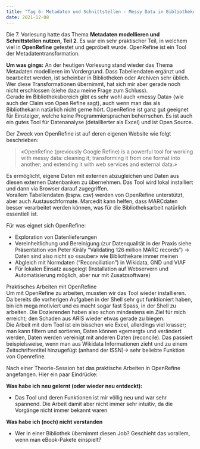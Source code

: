 ```yaml
---
title: "Tag 6: Metadaten und Schnittstellen - Messy Data in Bibliotheken??!"
date: 2021-12-08
---
```



Die 7. Vorlesung hatte das Thema **Metadaten modellieren und Schnittstellen nutzen, Teil 2**. Es war ein sehr praktischer Teil, in welchem viel in **OpenRefine** getestet und gepröbelt wurde. OpenRefine ist ein Tool der Metadatentransformation.

**Um was gings:**
An der heutigen Vorlesung stand wieder das Thema Metadaten modellieren im Vordergrund. Dass Tabellendaten ergänzt und bearbeitet werden, ist scheinbar in Bibliotheken oder Archiven sehr üblich. Wer diese Transformationen übernimmt, hat sich mir aber gerade noch nicht erschlossen (siehe dazu meine Frage zum Schluss). <br>
Gerade im Bibliotheksbereich gibt es sehr wohl auch «messy Data» (wie auch der Claim von Open Refine sagt), auch wenn man das als Bibliothekarin natürlich nicht gerne hört. OpenRefine ist ganz gut geeignet für Einsteiger, welche keine Programmiersprachen beherrschen. Es ist auch ein gutes Tool für Datenanalyse (detaillierter als Excel) und ist Open Source.<br>

Der Zweck von OpenRefine ist auf deren eigenen Website wie folgt beschrieben:
>«OpenRefine (previously Google Refine) is a powerful tool for working with messy data: cleaning it; transforming it from one format into another; and extending it with web services and external data.»


Es ermöglicht, eigene Daten mit externen abzugleichen und Daten aus diesen externen Datenbanken zu übernehmen. Das Tool wird lokal installiert und dann via Browser darauf zugegriffen.<br>
Vorallem Tabellendaten (bspw. csv) werden von OpenRefine unterstützt, aber auch Austauschformate. Marcedit kann helfen, dass MARCdaten besser verarbeitet werden können, was für die Bibliotheksarbeit natürlich essentiell ist.

Für was eignet sich OpenRefine:<br>
-	Exploration von Datenlieferungen
- Vereinheitlichung und Bereinigung (zur Datenqualität in der Praxis siehe Präsentation von Peter Király “Validating 126 million MARC records”) -> Daten sind also nicht so «sauber» wie Bibliothekare immer meinen
-	Abgleich mit Normdaten (“Reconciliation”) in Wikidata, GND und VIAF
-	Für lokalen Einsatz ausgelegt (Installation auf Webservern und Automatisierung möglich, aber nur mit Zusatzsoftware)

 
Praktisches Arbeiten mit OpenRefine<br>
Um mit OpenRefine zu arbeiten, mussten wir das Tool wieder installieren. Da bereits die vorherigen Aufgaben in der Shell sehr gut funktioniert haben, bin ich mega motiviert und es macht sogar fast Spass, in der Shell zu arbeiten. Die Dozierenden haben also schon mindestens ein Ziel für mich erreicht; den Schaden aus ARIS wieder etwas gerade zu biegen.<br>
Die Arbeit mit dem Tool ist ein bisschen wie Excel, allerdings viel krasser; man kann filtern und sortieren, Daten können «gemergt» und verändert werden, Daten werden vereinigt mit anderen Daten (reconcile). Das passiert beispielsweise, wenn man aus Wikidata Informationen zieht und zu einem Zeitschriftentitel hinzugefügt (anhand der ISSN)-> sehr beliebte Funktion von Openrefine.

Nach einer Theorie-Session hat das praktische Arbeiten in OpenRefine angefangen. Hier ein paar Eindrücke:



**Was habe ich neu gelernt (oder wieder neu entdeckt):**
-	Das Tool und deren Funktionen ist mir völlig neu und war sehr spannend. Die Arbeit damit aber nicht immer sehr intuitiv, da die Vorgänge nicht immer bekannt waren

**Was habe ich (noch) nicht verstanden**
-	Wer in einer Bibliothek übernimmt diesen Job? Geschieht das vorallem, wenn man eBook-Pakete einspielt?
